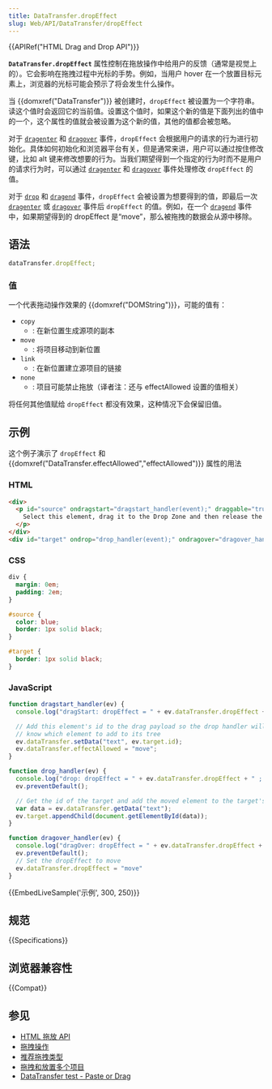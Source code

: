 ```yaml
---
title: DataTransfer.dropEffect
slug: Web/API/DataTransfer/dropEffect
---
```


{{APIRef("HTML Drag and Drop API")}}

**`DataTransfer.dropEffect`** 属性控制在拖放操作中给用户的反馈（通常是视觉上的）。它会影响在拖拽过程中光标的手势。例如，当用户 hover 在一个放置目标元素上，浏览器的光标可能会预示了将会发生什么操作。

当 {{domxref("DataTransfer")}} 被创建时，`dropEffect` 被设置为一个字符串。读这个值时会返回它的当前值。设置这个值时，如果这个新的值是下面列出的值中的一个，这个属性的值就会被设置为这个新的值，其他的值都会被忽略。

对于 [`dragenter`](/zh-CN/docs/Web/API/HTMLElement/dragenter_event) 和 [`dragover`](/zh-CN/docs/Web/API/HTMLElement/dragover_event) 事件，`dropEffect` 会根据用户的请求的行为进行初始化。具体如何初始化和浏览器平台有关，但是通常来讲，用户可以通过按住修改键，比如 alt 键来修改想要的行为。当我们期望得到一个指定的行为时而不是用户的请求行为时，可以通过 [`dragenter`](/zh-CN/docs/Web/API/HTMLElement/dragenter_event) 和 [`dragover`](/zh-CN/docs/Web/API/HTMLElement/dragover_event) 事件处理修改 `dropEffect` 的值。

对于 [`drop`](/zh-CN/docs/Web/API/HTMLElement/drop_event) 和 [`dragend`](/zh-CN/docs/Web/API/HTMLElement/dragend_event) 事件，`dropEffect` 会被设置为想要得到的值，即最后一次 [`dragenter`](/zh-CN/docs/Web/API/HTMLElement/dragenter_event) 或 [`dragover`](/zh-CN/docs/Web/API/HTMLElement/dragover_event) 事件后 `dropEffect` 的值。例如，在一个 [`dragend`](/zh-CN/docs/Web/API/HTMLElement/dragend_event) 事件中，如果期望得到的 dropEffect 是“move”，那么被拖拽的数据会从源中移除。

## 语法

```js
dataTransfer.dropEffect;
```

### 值

一个代表拖动操作效果的 {{domxref("DOMString")}}，可能的值有：

- `copy`
  - : 在新位置生成源项的副本
- `move`
  - : 将项目移动到新位置
- `link`
  - : 在新位置建立源项目的链接
- `none`
  - : 项目可能禁止拖放（译者注：还与 effectAllowed 设置的值相关）

将任何其他值赋给 `dropEffect` 都没有效果，这种情况下会保留旧值。

## 示例

这个例子演示了 `dropEffect` 和 {{domxref("DataTransfer.effectAllowed","effectAllowed")}} 属性的用法

### HTML

```html
<div>
  <p id="source" ondragstart="dragstart_handler(event);" draggable="true">
    Select this element, drag it to the Drop Zone and then release the selection to move the element.
  </p>
</div>
<div id="target" ondrop="drop_handler(event);" ondragover="dragover_handler(event);">Drop Zone</div>
```

### CSS

```css
div {
  margin: 0em;
  padding: 2em;
}

#source {
  color: blue;
  border: 1px solid black;
}

#target {
  border: 1px solid black;
}
```

### JavaScript

```js
function dragstart_handler(ev) {
  console.log("dragStart: dropEffect = " + ev.dataTransfer.dropEffect + " ; effectAllowed = " + ev.dataTransfer.effectAllowed);

  // Add this element's id to the drag payload so the drop handler will
  // know which element to add to its tree
  ev.dataTransfer.setData("text", ev.target.id);
  ev.dataTransfer.effectAllowed = "move";
}

function drop_handler(ev) {
  console.log("drop: dropEffect = " + ev.dataTransfer.dropEffect + " ; effectAllowed = " + ev.dataTransfer.effectAllowed);
  ev.preventDefault();

  // Get the id of the target and add the moved element to the target's DOM
  var data = ev.dataTransfer.getData("text");
  ev.target.appendChild(document.getElementById(data));
}

function dragover_handler(ev) {
  console.log("dragOver: dropEffect = " + ev.dataTransfer.dropEffect + " ; effectAllowed = " + ev.dataTransfer.effectAllowed);
  ev.preventDefault();
  // Set the dropEffect to move
  ev.dataTransfer.dropEffect = "move"
}
```

{{EmbedLiveSample('示例', 300, 250)}}

## 规范

{{Specifications}}

## 浏览器兼容性

{{Compat}}

## 参见

- [HTML 拖放 API](/zh-CN/docs/Web/API/HTML_Drag_and_Drop_API)
- [拖拽操作](/zh-CN/docs/Web/API/HTML_Drag_and_Drop_API/Drag_operations)
- [推荐拖拽类型](/zh-CN/docs/Web/API/HTML_Drag_and_Drop_API/Recommended_drag_types)
- [拖拽和放置多个项目](/zh-CN/docs/Web/API/HTML_Drag_and_Drop_API/Multiple_items)
- [DataTransfer test - Paste or Drag](https://codepen.io/tech_query/pen/MqGgap)
